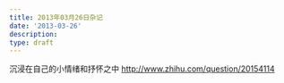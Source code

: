 ```yaml
---
title: 2013年03月26日杂记
date: '2013-03-26'
description:
type: draft
---
```


沉浸在自己的小情绪和抒怀之中
http://www.zhihu.com/question/20154114
